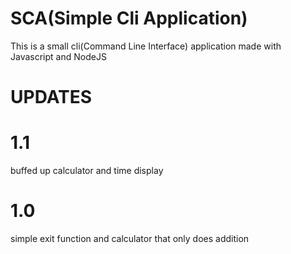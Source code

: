 # SCA(Simple Cli Application)

This is a small cli(Command Line Interface) application made with Javascript and NodeJS

# UPDATES

# 1.1
buffed up calculator and time display

# 1.0
simple exit function and calculator that only does addition
